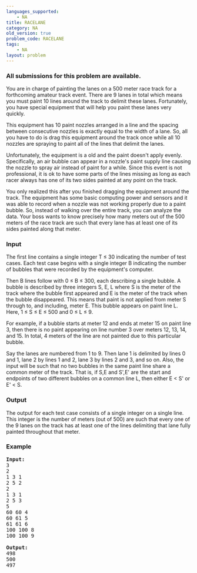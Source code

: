 ```yaml
---
languages_supported:
    - NA
title: RACELANE
category: NA
old_version: true
problem_code: RACELANE
tags:
    - NA
layout: problem
---
```

###  All submissions for this problem are available. 

You are in charge of painting the lanes on a 500 meter race track for a forthcoming amateur track event. There are 9 lanes in total which means you must paint 10 lines around the track to delimit these lanes. Fortunately, you have special equipment that will help you paint these lanes very quickly.

This equipment has 10 paint nozzles arranged in a line and the spacing between consecutive nozzles is exactly equal to the width of a lane. So, all you have to do is drag this equipment around the track once while all 10 nozzles are spraying to paint all of the lines that delimit the lanes.

Unfortunately, the equipment is a old and the paint doesn't apply evenly. Specifically, an air bubble can appear in a nozzle's paint supply line causing the nozzle to spray air instead of paint for a while. Since this event is not professional, it is ok to have some parts of the lines missing as long as each racer always has one of its two sides painted at any point on the track.

You only realized this after you finished dragging the equipment around the track. The equipment has some basic computing power and sensors and it was able to record when a nozzle was not working properly due to a paint bubble. So, instead of walking over the entire track, you can analyze the data. Your boss wants to know precisely how many meters out of the 500 meters of the race track are such that every lane has at least one of its sides painted along that meter.

### Input

The first line contains a single integer T ≤ 30 indicating the number of test cases. Each test case begins with a single integer B indicating the number of bubbles that were recorded by the equipment's computer.

Then B lines follow with 0 ≤ B ≤ 300, each describing a single bubble. A bubble is described by three integers S, E, L where S is the meter of the track where the bubble first appeared and E is the meter of the track when the bubble disappeared. This means that paint is not applied from meter S through to, and including, meter E. This bubble appears on paint line L. Here, 1 ≤ S ≤ E ≤ 500 and 0 ≤ L ≤ 9.

For example, if a bubble starts at meter 12 and ends at meter 15 on paint line 3, then there is no paint appearing on line number 3 over meters 12, 13, 14, and 15. In total, 4 meters of the line are not painted due to this particular bubble.

Say the lanes are numbered from 1 to 9. Then lane 1 is delimited by lines 0 and 1, lane 2 by lines 1 and 2, lane 3 by lines 2 and 3, and so on. Also, the input will be such that no two bubbles in the same paint line share a common meter of the track. That is, if S,E and S',E' are the start and endpoints of two different bubbles on a common line L, then either E < S' or E' < S.

### Output

The output for each test case consists of a single integer on a single line. This integer is the number of meters (out of 500) are such that every one of the 9 lanes on the track has at least one of the lines delimiting that lane fully painted throughout that meter.

### Example

<pre>
<b>Input:</b>
3
2
1 3 1
2 5 2
2
1 3 1
2 5 3
5
60 60 4
60 61 5
61 61 6
100 100 8
100 100 9

<b>Output:</b>
498
500
497
</pre>